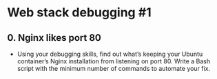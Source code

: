 # Web stack debugging #1
## 0. Nginx likes port 80
- Using your debugging skills, find out what’s keeping your Ubuntu container’s Nginx installation from listening on port 80. Write a Bash script with the minimum number of commands to automate your fix.
